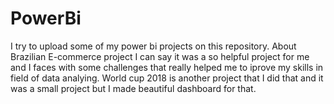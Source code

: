 # PowerBi
I try to upload some of my power bi projects on this repository.
About Brazilian E-commerce project I can say it was a so helpful project for me and I faces with some challenges that really helped me to iprove my skills
in field of data analying.
World cup 2018 is another project that I did that and it was a small project but I made beautiful dashboard for that.
